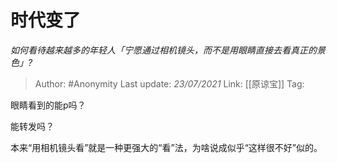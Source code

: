 # 时代变了
*如何看待越来越多的年轻人「宁愿通过相机镜头，而不是用眼睛直接去看真正的景色」?*

> Author: #Anonymity
> Last update: *23/07/2021*
> Link: [[原谅宝]]
> Tag:

眼睛看到的能p吗？

能转发吗？

本来“用相机镜头看”就是一种更强大的“看”法，为啥说成似乎“这样很不好”似的。
